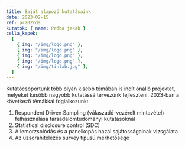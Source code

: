 ```yaml
---
title: Saját alapozó kutatásaink
date: 2023-02-15
ref: pr202rds
kutatok: { name: Próba jakab }
cella_kepek:
  [
    { img: "/img/logo.png" },
    { img: "/img/logo.png" },
    { img: "/img/logo.png" },
    { img: "/img/logo.png" },
    { img: "/img/tinlab.jpg" },
  ]
---
```


Kutatócsoportunk több olyan kisebb témában is indít önálló projektet, melyeket később nagyobb kutatássá tervezünk fejleszteni. 2023-ban a következő témákkal foglalkozunk:

1. Respondent Driven Sampling (válaszadó-vezérelt mintavétel) felhasználása társadalomtudományi kutatásoknál
2. Statistical disclosure control (SDC)
3. A lemorzsolódás és a panelkopás hazai sajátosságainak vizsgálata
4. Az uzsorahitelezés survey típusú mérhetősége
